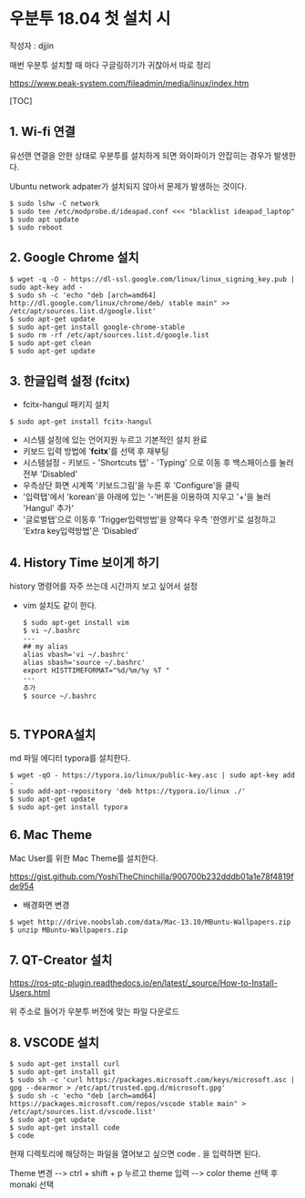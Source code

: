 

# 우분투 18.04 첫 설치 시

작성자 : djjin

매번 우분투 설치할 때 마다 구글링하기가 귀찮아서 따로 정리

https://www.peak-system.com/fileadmin/media/linux/index.htm

[TOC]

## 1. Wi-fi 연결

유선랜 연결을 안한 상태로 우분투를 설치하게 되면 와이파이가 안잡히는 경우가 발생한다.

Ubuntu network adpater가 설치되지 않아서 문제가 발생하는 것이다.

~~~
$ sudo lshw -C network
$ sudo tee /etc/modprobe.d/ideapad.conf <<< "blacklist ideapad_laptop"
$ sudo apt update
$ sudo reboot
~~~


## 2. Google Chrome 설치

~~~
$ wget -q -O - https://dl-ssl.google.com/linux/linux_signing_key.pub | sudo apt-key add -
$ sudo sh -c 'echo "deb [arch=amd64] http://dl.google.com/linux/chrome/deb/ stable main" >> /etc/apt/sources.list.d/google.list'
$ sudo apt-get update
$ sudo apt-get install google-chrome-stable
$ sudo rm -rf /etc/apt/sources.list.d/google.list
$ sudo apt-get clean
$ sudo apt-get update
~~~

## 3. 한글입력 설정 (fcitx)

- fcitx-hangul 패키지 설치

~~~
$ sudo apt-get install fcitx-hangul
~~~

- 시스템 설정에 있는 언어지원 누르고 기본적인 설치 완료
- 키보드 입력 방법에 '**fcitx**'를 선택 후 재부팅
- 시스템설정 - 키보드 - 'Shortcuts 탭' - 'Typing' 으로 이동 후 백스페이스를 눌러 전부 'Disabled'
- 우측상단 화면 시계쪽 '키보드그림'을 누른 후 'Configure'을 클릭
- '입력탭'에서 'korean'을 아래에 있는 '-'버튼을 이용하여 지우고 '+'을 눌러 'Hangul' 추가'
- '글로벌탭'으로 이동후 'Trigger입력방법'을 양쪽다 우측 '한영키'로 설정하고 'Extra key입력방법'은 'Disabled' 

## 4. History Time 보이게 하기

history 명령어를 자주 쓰는데 시간까지 보고 싶어서 설정

- vim 설치도 같이 한다.

  ~~~
  $ sudo apt-get install vim
  $ vi ~/.bashrc
  ---
  ## my alias
  alias vbash='vi ~/.bashrc'
  alias sbash='source ~/.bashrc'
  export HISTTIMEFORMAT="%d/%m/%y %T "  
  ---
  추가
  $ source ~/.bashrc
    
  ~~~
## 5. TYPORA설치

md 파일 에디터 typora를 설치한다.

  ~~~
$ wget -qO - https://typora.io/linux/public-key.asc | sudo apt-key add -
$ sudo add-apt-repository 'deb https://typora.io/linux ./'
$ sudo apt-get update
$ sudo apt-get install typora
  ~~~

## 6. Mac Theme

Mac User를 위한 Mac Theme를 설치한다.

https://gist.github.com/YoshiTheChinchilla/900700b232dddb01a1e78f4819fde954

- 배경화면 변경

~~~
$ wget http://drive.noobslab.com/data/Mac-13.10/MBuntu-Wallpapers.zip
$ unzip MBuntu-Wallpapers.zip
~~~

## 7. QT-Creator 설치

https://ros-qtc-plugin.readthedocs.io/en/latest/_source/How-to-Install-Users.html

위 주소로 들어가 우분투 버전에 맞는 파일 다운로드

##  8. VSCODE 설치

~~~
$ sudo apt-get install curl
$ sudo apt-get install git
$ sudo sh -c 'curl https://packages.microsoft.com/keys/microsoft.asc | gpg --dearmor > /etc/apt/trusted.gpg.d/microsoft.gpg'
$ sudo sh -c 'echo "deb [arch=amd64] https://packages.microsoft.com/repos/vscode stable main" > /etc/apt/sources.list.d/vscode.list'
$ sudo apt-get update
$ sudo apt-get install code
$ code
~~~

현재 디렉토리에 해당하는 파일을 열어보고 싶으면 code . 을 입력하면 된다.

Theme 변경 --> ctrl + shift + p 누르고 theme 입력 --> color theme 선택 후 monaki 선택



